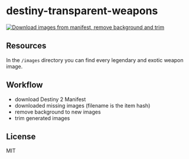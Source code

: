 # destiny-transparent-weapons
[![Download images from manifest, remove background and trim](https://github.com/fcannizzaro/destiny-transparent-weapons/actions/workflows/download-and-extract.yaml/badge.svg?event=workflow_dispatch)](https://github.com/fcannizzaro/destiny-transparent-weapons/actions/workflows/download-and-extract.yaml)

## Resources

In the `/images` directory you can find every legendary and exotic weapon image.

## Workflow

- download Destiny 2 Manifest
- downloaded missing images (filename is the item hash)
- remove background to new images
- trim generated images

## License
MIT
